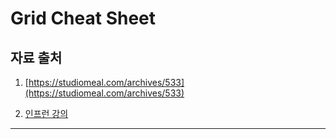 # Grid Cheat Sheet

## 자료 출처

1. [https://studiomeal.com/archives/533](https://studiomeal.com/archives/533)

2. [인프런 강의](https://www.inflearn.com/course/css-flex-grid-%EC%A0%9C%EB%8C%80%EB%A1%9C-%EC%9D%B5%ED%9E%88%EA%B8%B0)

---
